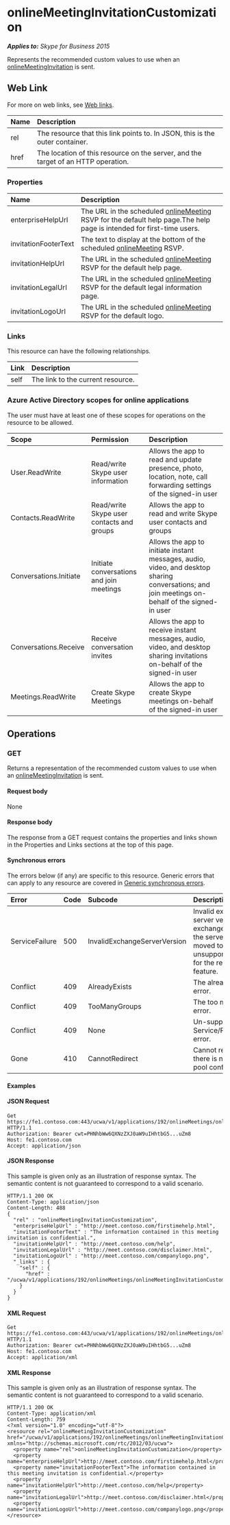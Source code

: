 # onlineMeetingInvitationCustomization

 _**Applies to:** Skype for Business 2015_


Represents the recommended custom values to use when an [onlineMeetingInvitation](onlineMeetingInvitation_ref.md) is sent.
            

## Web Link
<a name = "sectionSection0"> </a>

For more on web links, see [Web links](WebLinks.md).


|Name|Description|
|:-----|:-----|
|rel|The resource that this link points to. In JSON, this is the outer container.|
|href|The location of this resource on the server, and the target of an HTTP operation.|

### Properties

|Name|Description|
|:-----|:-----|
|enterpriseHelpUrl|The URL in the scheduled [onlineMeeting](onlineMeeting_ref.md) RSVP for the default help page.The help page is intended for first-time users.|
|invitationFooterText|The text to display at the bottom of the scheduled [onlineMeeting](onlineMeeting_ref.md) RSVP.|
|invitationHelpUrl|The URL in the scheduled [onlineMeeting](onlineMeeting_ref.md) RSVP for the default help page.|
|invitationLegalUrl|The URL in the scheduled [onlineMeeting](onlineMeeting_ref.md) RSVP for the default legal information page.|
|invitationLogoUrl|The URL in the scheduled [onlineMeeting](onlineMeeting_ref.md) RSVP for the default logo.|

### Links



This resource can have the following relationships.

|Link|Description|
|:-----|:-----|
|self|The link to the current resource.|

### Azure Active Directory scopes for online applications

The user must have at least one of these scopes for operations on the resource to be allowed.

|Scope|Permission|Description|
|:-----|:-----|:-----|
|User.ReadWrite|Read/write Skype user information|Allows the app to read and update presence, photo, location, note, call forwarding settings of the signed-in user|
|Contacts.ReadWrite|Read/write Skype user contacts and groups|Allows the app to read and write Skype user contacts and groups|
|Conversations.Initiate|Initiate conversations and join meetings|Allows the app to initiate instant messages, audio, video, and desktop sharing conversations; and join meetings on-behalf of the signed-in user|
|Conversations.Receive|Receive conversation invites|Allows the app to receive instant messages, audio, video, and desktop sharing invitations on-behalf of the signed-in user|
|Meetings.ReadWrite|Create Skype Meetings|Allows the app to create Skype meetings on-behalf of the signed-in user|

## Operations



<a name="sectionSection2"></a>

### GET




Returns a representation of the recommended custom values to use when an [onlineMeetingInvitation](onlineMeetingInvitation_ref.md) is sent.

#### Request body



None


#### Response body



The response from a GET request contains the properties and links shown in the Properties and Links sections at the top of this page.

#### Synchronous errors



The errors below (if any) are specific to this resource. Generic errors that can apply to any resource are covered in [Generic synchronous errors](GenericSynchronousErrors.md).

|Error|Code|Subcode|Description|
|:-----|:-----|:-----|:-----|
|ServiceFailure|500|InvalidExchangeServerVersion|Invalid exchange server version.The exchange mailbox of the server might have moved to an unsupported version for the required feature.|
|Conflict|409|AlreadyExists|The already exists error.|
|Conflict|409|TooManyGroups|The too many groups error.|
|Conflict|409|None|Un-supported Service/Resource/API error.|
|Gone|410|CannotRedirect|Cannot redirect since there is no back up pool configured.|

#### Examples




#### JSON Request




```
Get https://fe1.contoso.com:443/ucwa/v1/applications/192/onlineMeetings/onlineMeetingInvitationCustomization HTTP/1.1
Authorization: Bearer cwt=PHNhbWw6QXNzZXJ0aW9uIHhtbG5...uZm8
Host: fe1.contoso.com
Accept: application/json

```


#### JSON Response



This sample is given only as an illustration of response syntax. The semantic content is not guaranteed to correspond to a valid scenario.
```
HTTP/1.1 200 OK
Content-Type: application/json
Content-Length: 488
{
  "rel" : "onlineMeetingInvitationCustomization",
  "enterpriseHelpUrl" : "http://meet.contoso.com/firstimehelp.html",
  "invitationFooterText" : "The information contained in this meeting invitation is confidential.",
  "invitationHelpUrl" : "http://meet.contoso.com/help",
  "invitationLegalUrl" : "http://meet.contoso.com/disclaimer.html",
  "invitationLogoUrl" : "http://meet.contoso.com/companylogo.png",
  "_links" : {
    "self" : {
      "href" : "/ucwa/v1/applications/192/onlineMeetings/onlineMeetingInvitationCustomization"
    }
  }
}
```


#### XML Request




```
Get https://fe1.contoso.com:443/ucwa/v1/applications/192/onlineMeetings/onlineMeetingInvitationCustomization HTTP/1.1
Authorization: Bearer cwt=PHNhbWw6QXNzZXJ0aW9uIHhtbG5...uZm8
Host: fe1.contoso.com
Accept: application/xml

```


#### XML Response



This sample is given only as an illustration of response syntax. The semantic content is not guaranteed to correspond to a valid scenario.
```
HTTP/1.1 200 OK
Content-Type: application/xml
Content-Length: 759
<?xml version="1.0" encoding="utf-8"?>
<resource rel="onlineMeetingInvitationCustomization" href="/ucwa/v1/applications/192/onlineMeetings/onlineMeetingInvitationCustomization" xmlns="http://schemas.microsoft.com/rtc/2012/03/ucwa">
  <property name="rel">onlineMeetingInvitationCustomization</property>
  <property name="enterpriseHelpUrl">http://meet.contoso.com/firstimehelp.html</property>
  <property name="invitationFooterText">The information contained in this meeting invitation is confidential.</property>
  <property name="invitationHelpUrl">http://meet.contoso.com/help</property>
  <property name="invitationLegalUrl">http://meet.contoso.com/disclaimer.html</property>
  <property name="invitationLogoUrl">http://meet.contoso.com/companylogo.png</property>
</resource>
```


